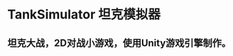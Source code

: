 <!--
 * @Description: In User Settings Edit
 * @Author: your name
 * @Date: 2019-06-29 11:00:02
 * @LastEditTime: 2019-10-09 16:48:28
 * @LastEditors: Please set LastEditors
 -->
# TankSimulator 坦克模拟器
## 坦克大战，2D对战小游戏，使用Unity游戏引擎制作。
